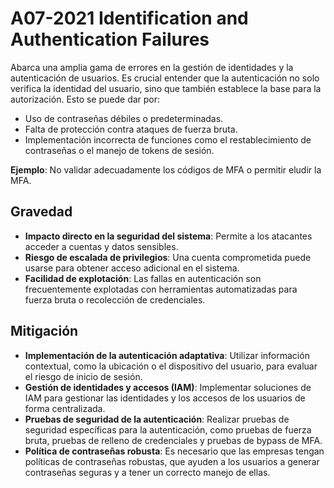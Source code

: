 # A07-2021 Identification and Authentication Failures

Abarca una amplia gama de errores en la gestión de identidades y la autenticación de usuarios. Es crucial entender que la autenticación no solo verifica la identidad del usuario, sino que también establece la base para la autorización. Esto se puede dar por:
- Uso de contraseñas débiles o predeterminadas.
- Falta de protección contra ataques de fuerza bruta.
- Implementación incorrecta de funciones como el restablecimiento de contraseñas o el manejo de tokens de sesión.

**Ejemplo**: No validar adecuadamente los códigos de MFA o permitir eludir la MFA.

## Gravedad
- **Impacto directo en la seguridad del sistema**: Permite a los atacantes acceder a cuentas y datos sensibles.
- **Riesgo de escalada de privilegios**: Una cuenta comprometida puede usarse para obtener acceso adicional en el sistema.
- **Facilidad de explotación**: Las fallas en autenticación son frecuentemente explotadas con herramientas automatizadas para fuerza bruta o recolección de credenciales.

## Mitigación
- **Implementación de la autenticación adaptativa**: Utilizar información contextual, como la ubicación o el dispositivo del usuario, para evaluar el riesgo de inicio de sesión.
- **Gestión de identidades y accesos (IAM)**: Implementar soluciones de IAM para gestionar las identidades y los accesos de los usuarios de forma centralizada.
- **Pruebas de seguridad de la autenticación**: Realizar pruebas de seguridad específicas para la autenticación, como pruebas de fuerza bruta, pruebas de relleno de credenciales y pruebas de bypass de MFA.
- **Política de contraseñas robusta**: Es necesario que las empresas tengan políticas de contraseñas robustas, que ayuden a los usuarios a generar contraseñas seguras y a tener un correcto manejo de ellas.
